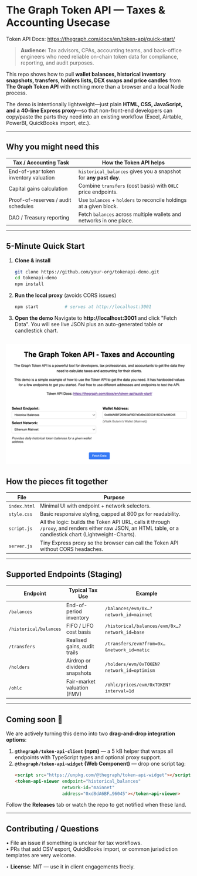 # The Graph Token API — Taxes & Accounting Usecase

Token API Docs: https://thegraph.com/docs/en/token-api/quick-start/

> **Audience:** Tax advisors, CPAs, accounting teams, and back-office engineers who need reliable on-chain token data for compliance, reporting, and audit purposes.

This repo shows how to pull **wallet balances, historical inventory snapshots, transfers, holders lists, DEX swaps and price candles** from **The Graph Token API** with nothing more than a browser and a local Node process.

The demo is intentionally lightweight—just plain **HTML, CSS, JavaScript, and a 40-line Express proxy**—so that non-front-end developers can copy/paste the parts they need into an existing workflow (Excel, Airtable, PowerBI, QuickBooks import, etc.).

---
## Why you might need this

| Tax / Accounting Task | How the Token API helps |
| --------------------- | ----------------------- |
| End-of-year token inventory valuation | `historical_balances` gives you a snapshot for **any past day**. |
| Capital gains calculation | Combine `transfers` (cost basis) with `OHLC` price endpoints. |
| Proof-of-reserves / audit schedules | Use `balances` + `holders` to reconcile holdings at a given block. |
| DAO / Treasury reporting | Fetch `balances` across multiple wallets and networks in one place. |

---
## 5-Minute Quick Start

1. **Clone & install**
   ```bash
   git clone https://github.com/your-org/tokenapi-demo.git
   cd tokenapi-demo
   npm install
   ```
2. **Run the local proxy** (avoids CORS issues)
   ```bash
   npm start          # serves at http://localhost:3001
   ```
3. **Open the demo**
   Navigate to **http://localhost:3001** and click "Fetch Data".  You will see live JSON plus an auto-generated table or candlestick chart.

![screenshot of demo UI](docs/screenshot.png)
---
## How the pieces fit together

| File | Purpose |
| ---- | ------- |
| `index.html` | Minimal UI with endpoint + network selectors. |
| `style.css`  | Basic responsive styling, capped at 800 px for readability. |
| `script.js`  | All the logic: builds the Token API URL, calls it through `/proxy`, and renders either raw JSON, an HTML table, or a candlestick chart (Lightweight-Charts). |
| `server.js`  | Tiny Express proxy so the browser can call the Token API without CORS headaches. |

---
## Supported Endpoints (Staging)

| Endpoint | Typical Tax Use | Example |
| -------- | --------------- | ------- |
| `/balances` | End-of-period inventory | `/balances/evm/0x…?network_id=mainnet` |
| `/historical/balances` | FIFO / LIFO cost basis | `/historical/balances/evm/0x…?network_id=base` |
| `/transfers` | Realised gains, audit trails | `/transfers/evm?from=0x…&network_id=matic` |
| `/holders` | Airdrop or dividend snapshots | `/holders/evm/0xTOKEN?network_id=optimism` |
| `/ohlc` | Fair-market valuation (FMV) | `/ohlc/prices/evm/0xTOKEN?interval=1d` |

---
## Coming soon 🚧

We are actively turning this demo into two **drag-and-drop integration options**:

1. **`@thegraph/token-api-client` (npm)** — a 5 kB helper that wraps all endpoints with TypeScript types and optional proxy support.
2. **`@thegraph/token-api-widget` (Web Component)** — drop one script tag:
   ```html
   <script src="https://unpkg.com/@thegraph/token-api-widget"></script>
   <token-api-viewer endpoint="historical_balances"
                     network-id="mainnet"
                     address="0xd8dA6BF…96045"></token-api-viewer>
   ```

Follow the **Releases** tab or watch the repo to get notified when these land.

---
## Contributing / Questions

• File an issue if something is unclear for tax workflows.  
• PRs that add CSV export, QuickBooks import, or common jurisdiction templates are very welcome.

‣ **License**: MIT — use it in client engagements freely.

